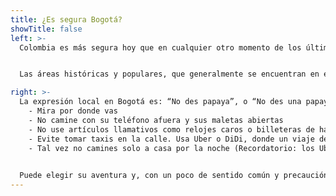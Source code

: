 ```yaml
---
title: ¿Es segura Bogotá?
showTitle: false
left: >-
  Colombia es más segura hoy que en cualquier otro momento de los últimos 50 años, y esperamos que Devcon en Bogotá sea una experiencia impactante para todos. Dicho esto, si bien Bogotá es una ciudad muy moderna, se encuentra en un país en desarrollo, y recomendamos tomar algunas precauciones básicas. Haz eso, y tu mayor problema probablemente será querer quedarte más tiempo.


  Las áreas históricas y populares, que generalmente se encuentran en el centro y al norte del centro, son las regiones más seguras. También ayudaremos a guiar a los asistentes hacia los lugares correctos en el momento correcto del día, por ejemplo: las áreas de moda que están llenas de vida nocturna son mejores después del anochecer, mientras que el centro histórico es mejor para frecuentar durante el día.

right: >-
  La expresión local en Bogotá es: “No des papaya”, o “No des una papaya”. Esencialmente significa, no se convierta en un objetivo obvio: use el sentido común mientras esté en Bogotá. Eso significa:
    - Mira por donde vas
    - No camine con su teléfono afuera y sus maletas abiertas
    - No use artículos llamativos como relojes caros o billeteras de hardware chapadas en oro.
    - Evite tomar taxis en la calle. Usa Uber o DiDi, donde un viaje de 20 minutos cuesta alrededor de $3 USD. Consejo: tal vez pague el dólar extra por un "Uber Comfort" más agradable *(recomendado cuando viene del aeropuerto)*.
    - Tal vez no camines solo a casa por la noche (Recordatorio: los Ubers son fáciles y baratos).
    

  Puede elegir su aventura y, con un poco de sentido común y precaución adicional, puede esperar tener una experiencia divertida y segura en Bogotá.
---
```

